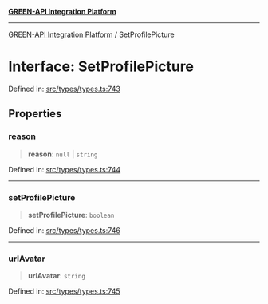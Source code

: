[**GREEN-API Integration Platform**](../README.md)

***

[GREEN-API Integration Platform](../globals.md) / SetProfilePicture

# Interface: SetProfilePicture

Defined in: [src/types/types.ts:743](https://github.com/green-api/greenapi-integration/blob/63683bb8d19b76d9e4ce6bd0a8121d8d2cf428af/src/types/types.ts#L743)

## Properties

### reason

> **reason**: `null` \| `string`

Defined in: [src/types/types.ts:744](https://github.com/green-api/greenapi-integration/blob/63683bb8d19b76d9e4ce6bd0a8121d8d2cf428af/src/types/types.ts#L744)

***

### setProfilePicture

> **setProfilePicture**: `boolean`

Defined in: [src/types/types.ts:746](https://github.com/green-api/greenapi-integration/blob/63683bb8d19b76d9e4ce6bd0a8121d8d2cf428af/src/types/types.ts#L746)

***

### urlAvatar

> **urlAvatar**: `string`

Defined in: [src/types/types.ts:745](https://github.com/green-api/greenapi-integration/blob/63683bb8d19b76d9e4ce6bd0a8121d8d2cf428af/src/types/types.ts#L745)
